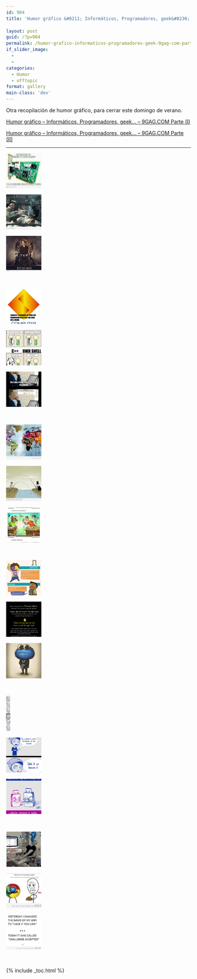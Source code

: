 ```yaml
---
id: 904
title: 'Humor gráfico &#8211; Informáticos, Programadores, geek&#8230; &#8211; 9GAG.COM Parte (III)'

layout: post
guid: /?p=904
permalink: /humor-grafico-informaticos-programadores-geek-9gag-com-parte-iii/
if_slider_image:
  -
  -
categories:
  - Humor
  - offtopic
format: gallery
main-class: 'dev'
---
```

Otra recopilación de humor gráfico, para cerrar este domingo de verano.

<a href="//humor-grafico-informaticos-11/" title="Humor gráfico – Informáticos, Programadores, geek… – 9GAG.COM Parte (I)" target="_blank">Humor gráfico – Informáticos, Programadores, geek… – 9GAG.COM Parte (I)</a>

<a href="/humor-grafico-informaticos/" title="Humor gráfico – Informáticos, Programadores, geek… – 9GAG.COM Parte (II)" target="_blank">Humor gráfico – Informáticos, Programadores, geek… – 9GAG.COM Parte (II)</a>

* * *

<div id='gallery-1' class='gallery galleryid-904 gallery-columns-3 gallery-size-thumbnail'>
  <dl class='gallery-item'>
    <dt class='gallery-icon landscape'>
      <a href='https://elbauldelprogramador.com/humor-grafico-informaticos-programadores-geek-9gag-com-parte-iii/292419_10151030364926840_1615042369_n/'><img width="96" height="96" src="/assets/img/2012/08/292419_10151030364926840_1615042369_n1-150x150.jpg" class="attachment-thumbnail" alt="292419_10151030364926840_1615042369_n" /></a>
    </dt>
  </dl>

  <dl class='gallery-item'>
    <dt class='gallery-icon landscape'>
      <a href='https://elbauldelprogramador.com/humor-grafico-informaticos-programadores-geek-9gag-com-parte-iii/603552_10150954606546840_960251269_n/'><img width="96" height="96" src="/assets/img/2012/08/603552_10150954606546840_960251269_n1-150x150.jpg" class="attachment-thumbnail" alt="603552_10150954606546840_960251269_n" /></a>
    </dt>
  </dl>

  <dl class='gallery-item'>
    <dt class='gallery-icon portrait'>
      <a href='https://elbauldelprogramador.com/humor-grafico-informaticos-programadores-geek-9gag-com-parte-iii/4571221_700b_v1/'><img width="96" height="96" src="/assets/img/2012/08/4571221_700b_v11-150x150.jpg" class="attachment-thumbnail" alt="4571221_700b_v1" /></a>
    </dt>
  </dl>

  <br style="clear: both" />

  <dl class='gallery-item'>
    <dt class='gallery-icon portrait'>
      <a href='https://elbauldelprogramador.com/humor-grafico-informaticos-programadores-geek-9gag-com-parte-iii/4547129_700b/'><img width="96" height="96" src="/assets/img/2012/08/4547129_700b1-150x150.jpg" class="attachment-thumbnail" alt="4547129_700b" /></a>
    </dt>
  </dl>

  <dl class='gallery-item'>
    <dt class='gallery-icon portrait'>
      <a href='https://elbauldelprogramador.com/humor-grafico-informaticos-programadores-geek-9gag-com-parte-iii/avpfizxcaaa3rxp-2/'><img width="96" height="96" src="/assets/img/2012/08/AvpFizXCAAA3RXp1-150x150.jpg" class="attachment-thumbnail" alt="AvpFizXCAAA3RXp" /></a>
    </dt>
  </dl>

  <dl class='gallery-item'>
    <dt class='gallery-icon portrait'>
      <a href='https://elbauldelprogramador.com/humor-grafico-informaticos-programadores-geek-9gag-com-parte-iii/ensayos-2/'><img width="96" height="96" src="/assets/img/2012/08/ensayos1-150x150.jpg" class="attachment-thumbnail" alt="ensayos" /></a>
    </dt>
  </dl>

  <br style="clear: both" />

  <dl class='gallery-item'>
    <dt class='gallery-icon landscape'>
      <a href='https://elbauldelprogramador.com/humor-grafico-informaticos-programadores-geek-9gag-com-parte-iii/2696090_700b/'><img width="96" height="96" src="/assets/img/2012/08/2696090_700b1-150x150.jpg" class="attachment-thumbnail" alt="2696090_700b" /></a>
    </dt>
  </dl>

  <dl class='gallery-item'>
    <dt class='gallery-icon landscape'>
      <a href='https://elbauldelprogramador.com/humor-grafico-informaticos-programadores-geek-9gag-com-parte-iii/4183958_460s_v1/'><img width="96" height="96" src="/assets/img/2012/08/4183958_460s_v11-150x150.jpg" class="attachment-thumbnail" alt="4183958_460s_v1" /></a>
    </dt>
  </dl>

  <dl class='gallery-item'>
    <dt class='gallery-icon portrait'>
      <a href='https://elbauldelprogramador.com/humor-grafico-informaticos-programadores-geek-9gag-com-parte-iii/4190955_460s-1/'><img width="96" height="96" src="/assets/img/2012/08/4190955_460s-11-150x150.jpg" class="attachment-thumbnail" alt="4190955_460s (1)" /></a>
    </dt>
  </dl>

  <br style="clear: both" />

  <dl class='gallery-item'>
    <dt class='gallery-icon portrait'>
      <a href='https://elbauldelprogramador.com/humor-grafico-informaticos-programadores-geek-9gag-com-parte-iii/4191750_460s/'><img width="96" height="96" src="/assets/img/2012/08/4191750_460s1-150x150.jpg" class="attachment-thumbnail" alt="4191750_460s" /></a>
    </dt>
  </dl>

  <dl class='gallery-item'>
    <dt class='gallery-icon portrait'>
      <a href='https://elbauldelprogramador.com/humor-grafico-informaticos-programadores-geek-9gag-com-parte-iii/homenaje-a-teska/'><img width="96" height="96" src="/assets/img/2012/08/Homenaje-a-Teska1-150x150.jpg" class="attachment-thumbnail" alt="Homenaje a Teska" /></a>
    </dt>
  </dl>

  <dl class='gallery-item'>
    <dt class='gallery-icon portrait'>
      <a href='https://elbauldelprogramador.com/humor-grafico-informaticos-programadores-geek-9gag-com-parte-iii/4180523_700b/'><img width="96" height="96" src="/assets/img/2012/08/4180523_700b1-150x150.jpg" class="attachment-thumbnail" alt="4180523_700b" /></a>
    </dt>
  </dl>

  <br style="clear: both" />

  <dl class='gallery-item'>
    <dt class='gallery-icon portrait'>
      <a href='https://elbauldelprogramador.com/humor-grafico-informaticos-programadores-geek-9gag-com-parte-iii/social-media-doctor/'><img width="11" height="96" src="/assets/img/2012/08/social-media-doctor1.png" class="attachment-thumbnail" alt="social-media-doctor" /></a>
    </dt>
  </dl>

  <dl class='gallery-item'>
    <dt class='gallery-icon portrait'>
      <a href='https://elbauldelprogramador.com/humor-grafico-informaticos-programadores-geek-9gag-com-parte-iii/426565_177194745724080_154055244704697_265589_853276143_n/'><img width="96" height="96" src="/assets/img/2012/08/426565_177194745724080_154055244704697_265589_853276143_n1-150x150.jpg" class="attachment-thumbnail" alt="426565_177194745724080_154055244704697_265589_853276143_n" /></a>
    </dt>
  </dl>

  <dl class='gallery-item'>
    <dt class='gallery-icon portrait'>
      <a href='https://elbauldelprogramador.com/humor-grafico-informaticos-programadores-geek-9gag-com-parte-iii/383546_222035087906712_154055244704697_367098_390563735_n/'><img width="96" height="96" src="/assets/img/2012/08/383546_222035087906712_154055244704697_367098_390563735_n1-150x150.jpg" class="attachment-thumbnail" alt="383546_222035087906712_154055244704697_367098_390563735_n" /></a>
    </dt>
  </dl>

  <br style="clear: both" />

  <dl class='gallery-item'>
    <dt class='gallery-icon portrait'>
      <a href='https://elbauldelprogramador.com/humor-grafico-informaticos-programadores-geek-9gag-com-parte-iii/4065307_700b_v2/'><img width="96" height="96" src="/assets/img/2012/08/4065307_700b_v21-150x150.jpg" class="attachment-thumbnail" alt="4065307_700b_v2" /></a>
    </dt>
  </dl>

  <dl class='gallery-item'>
    <dt class='gallery-icon landscape'>
      <a href='https://elbauldelprogramador.com/humor-grafico-informaticos-programadores-geek-9gag-com-parte-iii/seems-legit/'><img width="96" height="96" src="/assets/img/2012/08/Seems-legit1-150x150.jpg" class="attachment-thumbnail" alt="Seems legit" /></a>
    </dt>
  </dl>

  <dl class='gallery-item'>
    <dt class='gallery-icon landscape'>
      <a href='https://elbauldelprogramador.com/humor-grafico-informaticos-programadores-geek-9gag-com-parte-iii/wifi-names/'><img width="96" height="96" src="/assets/img/2012/08/Wifi-Names1-150x150.jpg" class="attachment-thumbnail" alt="Wifi Names" /></a>
    </dt>
  </dl>

  <br style="clear: both" />
</div>



{% include _toc.html %}
